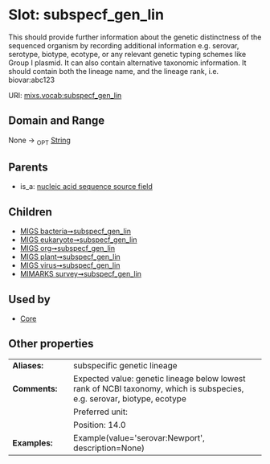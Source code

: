 
# Slot: subspecf_gen_lin


This should provide further information about the genetic distinctness of the sequenced organism by recording additional information e.g. serovar, serotype, biotype, ecotype, or any relevant genetic typing schemes like Group I plasmid. It can also contain alternative taxonomic information. It should contain both the lineage name, and the lineage rank, i.e. biovar:abc123

URI: [mixs.vocab:subspecf_gen_lin](https://w3id.org/mixs/vocab/subspecf_gen_lin)


## Domain and Range

None ->  <sub>OPT</sub> [String](types/String.md)

## Parents

 *  is_a: [nucleic acid sequence source field](nucleic_acid_sequence_source_field.md)

## Children

 *  [MIGS bacteria➞subspecf_gen_lin](MIGS_bacteria_subspecf_gen_lin.md)
 *  [MIGS eukaryote➞subspecf_gen_lin](MIGS_eukaryote_subspecf_gen_lin.md)
 *  [MIGS org➞subspecf_gen_lin](MIGS_org_subspecf_gen_lin.md)
 *  [MIGS plant➞subspecf_gen_lin](MIGS_plant_subspecf_gen_lin.md)
 *  [MIGS virus➞subspecf_gen_lin](MIGS_virus_subspecf_gen_lin.md)
 *  [MIMARKS survey➞subspecf_gen_lin](MIMARKS_survey_subspecf_gen_lin.md)

## Used by

 * [Core](Core.md)

## Other properties

|  |  |  |
| --- | --- | --- |
| **Aliases:** | | subspecific genetic lineage |
| **Comments:** | | Expected value: genetic lineage below lowest rank of NCBI taxonomy, which is subspecies, e.g. serovar, biotype, ecotype |
|  | | Preferred unit:  |
|  | | Position: 14.0 |
| **Examples:** | | Example(value='serovar:Newport', description=None) |

